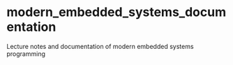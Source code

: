 # modern_embedded_systems_documentation
Lecture notes and documentation of modern embedded systems programming
